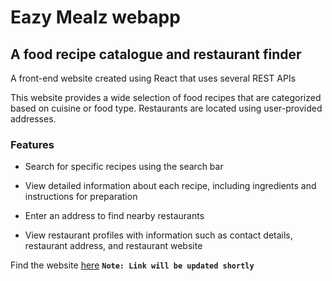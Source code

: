 # Eazy Mealz webapp

## A food recipe catalogue and restaurant finder

A front-end website created using React that uses several REST APIs

This website provides a wide selection of food recipes that are categorized based on cuisine or food type. Restaurants are located using user-provided addresses.

### Features
* Search for specific recipes using the search bar

* View detailed information about each recipe, including ingredients and instructions for preparation

* Enter an address to find nearby restaurants

* View restaurant profiles with information such as contact details, restaurant address, and restaurant website

Find the website [here](https://github.com/Kamsi-idimogu/Ez-Mealz-webapp)
**`Note: Link will be updated shortly`**
